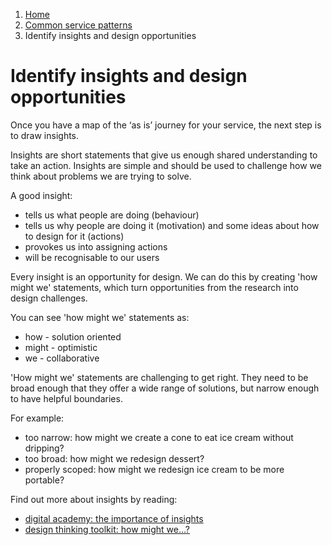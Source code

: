 1.  [Home](/docs/core/contents)
2.	[Common service patterns](/docs/documentation/core/common-service-patterns/overview)
3.  Identify insights and design opportunities

# Identify insights and design opportunities
Once you have a map of the ‘as is’ journey for your service, the next step is to draw insights.

Insights are short statements that give us enough shared understanding to take an action. Insights are simple and should be used to challenge how we think about problems we are trying to solve.  

A good insight:

* tells us what people are doing (behaviour)
* tells us why people are doing it (motivation) and some ideas about how to design for it (actions) 
* provokes us into assigning actions 
* will be recognisable to our users

Every insight is an opportunity for design. We can do this by creating 'how might we' statements, which turn opportunities from the research into design challenges. 

You can see 'how might we' statements as: 

* how - solution oriented 
* might - optimistic 
* we - collaborative 

'How might we' statements are challenging to get right. They need to be broad enough that they offer a wide range of solutions, but narrow enough to have helpful boundaries. 

For example:

* too narrow: how might we create a cone to eat ice cream without dripping? 
* too broad: how might we redesign dessert? 
* properly scoped: how might we redesign ice cream to be more portable? 

Find out more about insights by reading:

* [digital academy: the importance of insights](https://dwpdigital.blog.gov.uk/2015/03/26/digital-academy-the-importance-of-insights/)
* [design thinking toolkit: how might we…?](https://spin.atomicobject.com/2018/12/12/how-might-we-design-thinking/)
